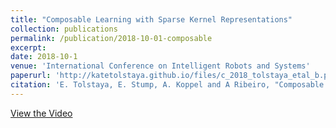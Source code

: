 ```yaml
---
title: "Composable Learning with Sparse Kernel Representations"
collection: publications
permalink: /publication/2018-10-01-composable
excerpt: 
date: 2018-10-1
venue: 'International Conference on Intelligent Robots and Systems'
paperurl: 'http://katetolstaya.github.io/files/c_2018_tolstaya_etal_b.pdf'
citation: 'E. Tolstaya, E. Stump, A. Koppel and A Ribeiro, "Composable Learning with Sparse Kernel Representations", International Conference on Intelligent Robots and Systems (IROS), Oct 1-5, 2018.'
---
```

<a href="https://youtu.be/kWIigy5MWdU"> View the Video </a>